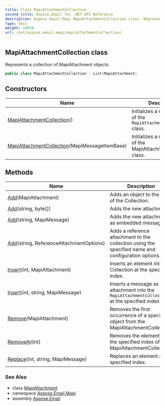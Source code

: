 ```yaml
---
title: Class MapiAttachmentCollection
second_title: Aspose.Email for .NET API Reference
description: Aspose.Email.Mapi.MapiAttachmentCollection class. Represents a collection of MapiAttachment objects
type: docs
weight: 18010
url: /net/aspose.email.mapi/mapiattachmentcollection/
---
```

## MapiAttachmentCollection class

Represents a collection of MapiAttachment objects.

```csharp
public class MapiAttachmentCollection : List<MapiAttachment>
```

## Constructors

| Name | Description |
| --- | --- |
| [MapiAttachmentCollection](mapiattachmentcollection/#constructor)() | Initializes a new instance of the `MapiAttachmentCollection` class. |
| [MapiAttachmentCollection](mapiattachmentcollection/#constructor_1)(MapiMessageItemBase) | Initializes a new instance of the MapiAttachmentCollection class. |

## Methods

| Name | Description |
| --- | --- |
| [Add](../../aspose.email.mapi/mapiattachmentcollection/add/#add)(MapiAttachment) | Adds an object to the end of the Collection. |
| [Add](../../aspose.email.mapi/mapiattachmentcollection/add/#add_4)(string, byte[]) | Adds the new attachment. |
| [Add](../../aspose.email.mapi/mapiattachmentcollection/add/#add_2)(string, MapiMessage) | Adds the new attachment as embedded message. |
| [Add](../../aspose.email.mapi/mapiattachmentcollection/add/#add_3)(string, ReferenceAttachmentOptions) | Adds a reference attachment to the collection using the specified name and configuration options. |
| [Insert](../../aspose.email.mapi/mapiattachmentcollection/insert/#insert)(int, MapiAttachment) | Inserts an element into the Collection at the specified index. |
| [Insert](../../aspose.email.mapi/mapiattachmentcollection/insert/#insert_2)(int, string, MapiMessage) | Inserts a message as attachment into the `MapiAttachmentCollection` at the specified index. |
| [Remove](../../aspose.email.mapi/mapiattachmentcollection/remove/#remove)(MapiAttachment) | Removes the first occurrence of a specific object from the MapiAttachmentCollection. |
| [RemoveAt](../../aspose.email.mapi/mapiattachmentcollection/removeat/#removeat)(int) | Removes the element at the specified index of the MapiAttachmentCollection. |
| [Replace](../../aspose.email.mapi/mapiattachmentcollection/replace/)(int, string, MapiMessage) | Replaces an element at the specified index. |

### See Also

* class [MapiAttachment](../mapiattachment/)
* namespace [Aspose.Email.Mapi](../../aspose.email.mapi/)
* assembly [Aspose.Email](../../)


